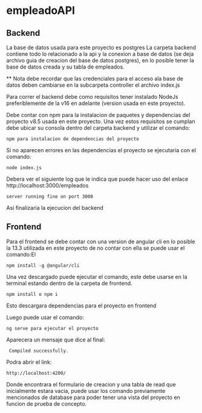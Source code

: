 # empleadoAPI
## Backend
La base de datos usada para este proyecto es postgres
La carpeta backend contiene todo lo relacionado a la api y la conexion a base de datos (se deja archivo guia de creacion del base de datos postgres), en lo posible tener la base de datos creada y su tabla de empleados.


** Nota debe recordar que las credenciales para el acceso ala base de datos deben cambiarse en la subcarpeta controller el archivo index.js


Para correr el backend debe como requisitos tener instalado NodeJs preferiblemente de la v16 en adelante (version usada en este proyecto).


Debe contar con npm para la instalacion de paquetes y dependencias del proyecto v8.5 usada en este proyecto.
Una vez estos requisitos se cumplan debe ubicar su consola dentro del carpeta backend y utilizar el comando:


    npm para instalacion de dependencias del proyecto


Si no aparecen errores en las dependencias el proyecto se ejecutaria con el comando:


    node index.js


Debera ver el siguiente log que le indica que puede hacer uso del enlace http://localhost:3000/empleados


    server running fine on port 3000


Asi finalizaria la ejecucion del backend

## Frontend

Para el frontend se debe contar con una version de angular cli en lo posible la 13.3 utilizada en este proyecto
de no contar con ella se puede usar el comando:El


    npm install -g @angular/cli


Una vez descargado puede ejecutar el comando, este debe usarse en la terminal estando dentro de la carpeta de frontend.


    npm install o npm i


Esto descargara dependencias para el proyecto en frontend


Luego puede usar el comando:


    ng serve para ejecutar el proyecto


Aparecera un mensaje que dice al final:


     Compiled successfully.


Podra abrir el link:


    http://localhost:4200/


Donde encontrara el formulario de creacion y una tabla de read que inicialmente estara vacia, puede usar los comando previamente mencionados de database para poder tener una vista del proyecto en funcion de prueba de concepto.